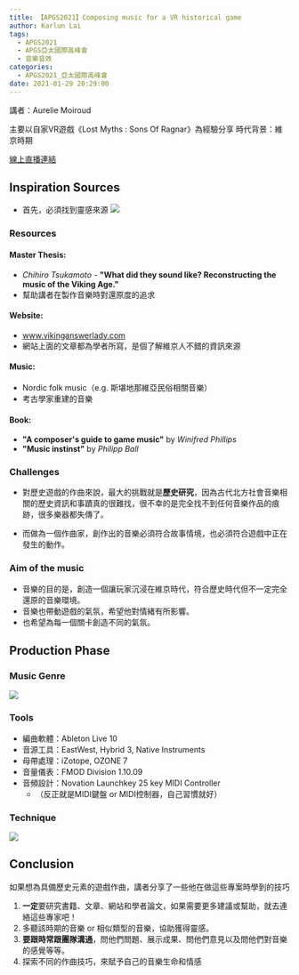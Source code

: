 ```yaml
---
title: 【APGS2021】Composing music for a VR historical game
author: Karlun Lai
tags:
  - APGS2021
  - APGS亞太國際高峰會
  - 音樂音效
categories:
  - APGS2021_亞太國際高峰會
date: 2021-01-29 20:29:00
---
```

講者：Aurelie Moiroud

主要以自家VR遊戲《Lost Myths : Sons Of Ragnar》為經驗分享
時代背景：維京時期
<!--more-->
[線上直播連結](https://youtu.be/iiAguQQ_124?t=0)

## Inspiration Sources
- 首先，必須找到靈感來源
![](https://i.imgur.com/mpA2L4T.jpg)

### Resources
#### Master Thesis:
- _Chihiro Tsukamoto_ - **"What did they sound like? Reconstructing the music of the Viking Age."**
- 幫助講者在製作音樂時對還原度的追求

#### Website:
- www.vikinganswerlady.com
- 網站上面的文章都為學者所寫，是個了解維京人不錯的資訊來源

#### Music:
- Nordic folk music（e.g. 斯堪地那維亞民俗相關音樂）
- 考古學家重建的音樂

#### Book:
- **"A composer's guide to game music"** by _Winifred Phillips_
- **"Music instinst"** by _Philipp Ball_

### Challenges
- 對歷史遊戲的作曲來說，最大的挑戰就是**歷史研究**，因為古代北方社會音樂相關的歷史資訊和事蹟真的很難找，很不幸的是完全找不到任何音樂作品的痕跡，很多樂器都失傳了。

- 而做為一個作曲家，創作出的音樂必須符合故事情境，也必須符合遊戲中正在發生的動作。

### Aim of the music
- 音樂的目的是，創造一個讓玩家沉浸在維京時代，符合歷史時代但不一定完全還原的音樂環境。
- 音樂也帶動遊戲的氣氛，希望他對情緒有所影響。
- 也希望為每一個關卡創造不同的氣氛。


## Production Phase

### Music Genre
![](https://i.imgur.com/OlBA0PS.jpg)

### Tools
- 編曲軟體：Ableton Live 10
- 音源工具：EastWest, Hybrid 3, Native Instruments
- 母帶處理：iZotope, OZONE 7
- 音量儀表：FMOD Division 1.10.09
- 音頻設計：Novation Launchkey 25 key MIDI Controller
    - （反正就是MIDI鍵盤 or MIDI控制器，自己習慣就好）

### Technique
![](https://i.imgur.com/dOCbk9w.jpg)

## Conclusion
如果想為具備歷史元素的遊戲作曲，講者分享了一些他在做這些專案時學到的技巧
1. **一定**要研究書籍、文章、網站和學者論文，如果需要更多建議或幫助，就去連絡這些專家吧！
2. 多聽該時期的音樂 or 相似類型的音樂，協助獲得靈感。
3. **要跟時常跟團隊溝通**，問他們問題、展示成果、問他們意見以及問他們對音樂的感覺等等。
4. 探索不同的作曲技巧，來賦予自己的音樂生命和情感